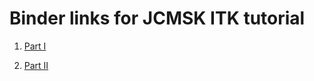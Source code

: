 # Binder links for JCMSK ITK tutorial

1. [Part I](https://mybinder.org/v2/gh/KitwareMedical/2019-03-13-KRSCourseInBiomedicalImageAnalysisAndVisualization/master)

2. [Part II](https://mybinder.org/v2/gh/InsightSoftwareConsortium/GetYourBrainStraight/main?filepath=HCK01_2022_Virtual/Tutorials/MetadataPreservation/)